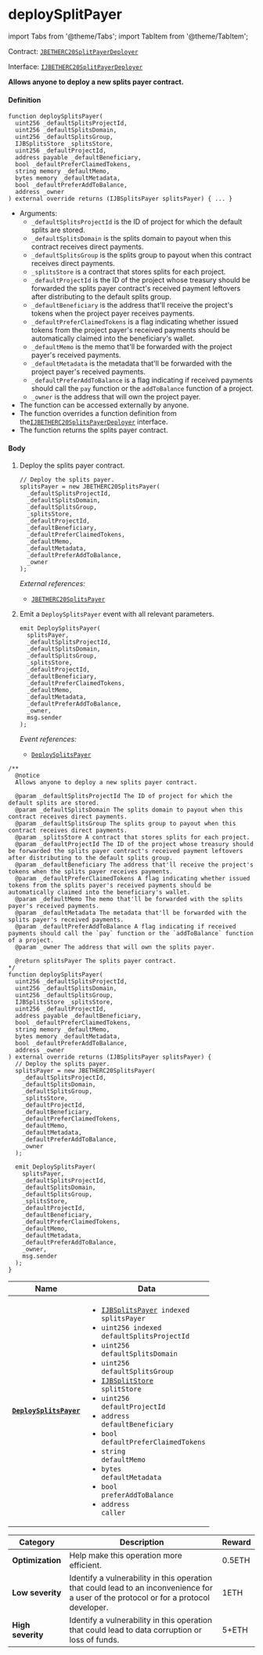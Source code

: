 # deploySplitPayer

import Tabs from '@theme/Tabs';
import TabItem from '@theme/TabItem';

Contract: [`JBETHERC20SplitPayerDeployer`](/api/contracts/jbetherc20splitpayerdeployer/README.md)

Interface: [`IJBETHERC20SplitPayerDeployer`](/api/interfaces/ijbetherc20splitpayerdeployer.md)

<Tabs>
<TabItem value="Step by step" label="Step by step">

**Allows anyone to deploy a new splits payer contract.**

#### Definition

```
function deploySplitsPayer(
  uint256 _defaultSplitsProjectId,
  uint256 _defaultSplitsDomain,
  uint256 _defaultSplitsGroup,
  IJBSplitsStore _splitsStore,
  uint256 _defaultProjectId,
  address payable _defaultBeneficiary,
  bool _defaultPreferClaimedTokens,
  string memory _defaultMemo,
  bytes memory _defaultMetadata,
  bool _defaultPreferAddToBalance,
  address _owner
) external override returns (IJBSplitsPayer splitsPayer) { ... }
```

* Arguments:
  * `_defaultSplitsProjectId` is the ID of project for which the default splits are stored.
  * `_defaultSplitsDomain` is the splits domain to payout when this contract receives direct payments.
  * `_defaultSplitsGroup` is the splits group to payout when this contract receives direct payments.
  * `_splitsStore` is a contract that stores splits for each project.
  * `_defaultProjectId` is the ID of the project whose treasury should be forwarded the splits payer contract's received payment leftovers after distributing to the default splits group.
  * `_defaultBeneficiary` is the address that'll receive the project's tokens when the project payer receives payments. 
  * `_defaultPreferClaimedTokens` is a flag indicating whether issued tokens from the project payer's received payments should be automatically claimed into the beneficiary's wallet. 
  * `_defaultMemo` is the memo that'll be forwarded with the project payer's received payments. 
  * `_defaultMetadata` is the metadata that'll be forwarded with the project payer's received payments. 
  * `_defaultPreferAddToBalance` is a flag indicating if received payments should call the `pay` function or the `addToBalance` function of a project.
  * `_owner` is the address that will own the project payer.
* The function can be accessed externally by anyone.
* The function overrides a function definition from the[`IJBETHERC20SplitsPayerDeployer`](/api/interfaces/ijbetherc20splitspayerdeployer.md) interface.
* The function returns the splits payer contract.

#### Body

1.  Deploy the splits payer contract.

    ```
    // Deploy the splits payer.
    splitsPayer = new JBETHERC20SplitsPayer(
      _defaultSplitsProjectId,
      _defaultSplitsDomain,
      _defaultSplitsGroup,
      _splitsStore,
      _defaultProjectId,
      _defaultBeneficiary,
      _defaultPreferClaimedTokens,
      _defaultMemo,
      _defaultMetadata,
      _defaultPreferAddToBalance,
      _owner
    );
    ```

    _External references:_

    * [`JBETHERC20SplitsPayer`](/api/contracts/jbetherc20splitspayer)
2.  Emit a `DeploySplitsPayer` event with all relevant parameters.

    ```
    emit DeploySplitsPayer(
      splitsPayer,
      _defaultSplitsProjectId,
      _defaultSplitsDomain,
      _defaultSplitsGroup,
      _splitsStore,
      _defaultProjectId,
      _defaultBeneficiary,
      _defaultPreferClaimedTokens,
      _defaultMemo,
      _defaultMetadata,
      _defaultPreferAddToBalance,
      _owner,
      msg.sender
    );
    ```

    _Event references:_

    * [`DeploySplitsPayer`](/api/contracts/jbetherc20splitspayerdeployer/events/deploysplitspayer.md)

</TabItem>

<TabItem value="Code" label="Code">

```
/** 
  @notice 
  Allows anyone to deploy a new splits payer contract.

  @param _defaultSplitsProjectId The ID of project for which the default splits are stored.
  @param _defaultSplitsDomain The splits domain to payout when this contract receives direct payments.
  @param _defaultSplitsGroup The splits group to payout when this contract receives direct payments.
  @param _splitsStore A contract that stores splits for each project.
  @param _defaultProjectId The ID of the project whose treasury should be forwarded the splits payer contract's received payment leftovers after distributing to the default splits group.
  @param _defaultBeneficiary The address that'll receive the project's tokens when the splits payer receives payments. 
  @param _defaultPreferClaimedTokens A flag indicating whether issued tokens from the splits payer's received payments should be automatically claimed into the beneficiary's wallet. 
  @param _defaultMemo The memo that'll be forwarded with the splits payer's received payments. 
  @param _defaultMetadata The metadata that'll be forwarded with the splits payer's received payments. 
  @param _defaultPreferAddToBalance A flag indicating if received payments should call the `pay` function or the `addToBalance` function of a project.
  @param _owner The address that will own the splits payer.

  @return splitsPayer The splits payer contract.
*/
function deploySplitsPayer(
  uint256 _defaultSplitsProjectId,
  uint256 _defaultSplitsDomain,
  uint256 _defaultSplitsGroup,
  IJBSplitsStore _splitsStore,
  uint256 _defaultProjectId,
  address payable _defaultBeneficiary,
  bool _defaultPreferClaimedTokens,
  string memory _defaultMemo,
  bytes memory _defaultMetadata,
  bool _defaultPreferAddToBalance,
  address _owner
) external override returns (IJBSplitsPayer splitsPayer) {
  // Deploy the splits payer.
  splitsPayer = new JBETHERC20SplitsPayer(
    _defaultSplitsProjectId,
    _defaultSplitsDomain,
    _defaultSplitsGroup,
    _splitsStore,
    _defaultProjectId,
    _defaultBeneficiary,
    _defaultPreferClaimedTokens,
    _defaultMemo,
    _defaultMetadata,
    _defaultPreferAddToBalance,
    _owner
  );

  emit DeploySplitsPayer(
    splitsPayer,
    _defaultSplitsProjectId,
    _defaultSplitsDomain,
    _defaultSplitsGroup,
    _splitsStore,
    _defaultProjectId,
    _defaultBeneficiary,
    _defaultPreferClaimedTokens,
    _defaultMemo,
    _defaultMetadata,
    _defaultPreferAddToBalance,
    _owner,
    msg.sender
  );
}
```

</TabItem>

<TabItem value="Events" label="Events">

| Name                                | Data                                                                                                                                                                                                                                                  |
| ----------------------------------- | ----------------------------------------------------------------------------------------------------------------------------------------------------------------------------------------------------------------------------------------------------- |
| [**`DeploySplitsPayer`**](/api/contracts/jbetherc20projectpayerdeployer/events/deploysplitspayer.md)                                                                          | <ul><li><code>[IJBSplitsPayer](/api/interfaces/ijbsplitspayer.md) indexed splitsPayer</code></li><li><code>uint256 indexed defaultSplitsProjectId</code></li><li><code>uint256 defaultSplitsDomain</code></li><li><code>uint256 defaultSplitsGroup</code></li><li><code>[IJBSplitStore](/api/interfaces/ijbsplitstore.md) splitStore</code></li><li><code>uint256 defaultProjectId</code></li><li><code>address defaultBeneficiary</code></li><li><code>bool defaultPreferClaimedTokens</code></li><li><code>string defaultMemo</code></li><li><code>bytes defaultMetadata</code></li><li><code>bool preferAddToBalance</code></li><li><code>address caller</code></li></ul>                  |

</TabItem>

<TabItem value="Bug bounty" label="Bug bounty">

| Category          | Description                                                                                                                            | Reward |
| ----------------- | -------------------------------------------------------------------------------------------------------------------------------------- | ------ |
| **Optimization**  | Help make this operation more efficient.                                                                                               | 0.5ETH |
| **Low severity**  | Identify a vulnerability in this operation that could lead to an inconvenience for a user of the protocol or for a protocol developer. | 1ETH   |
| **High severity** | Identify a vulnerability in this operation that could lead to data corruption or loss of funds.                                        | 5+ETH  |

</TabItem>
</Tabs>
